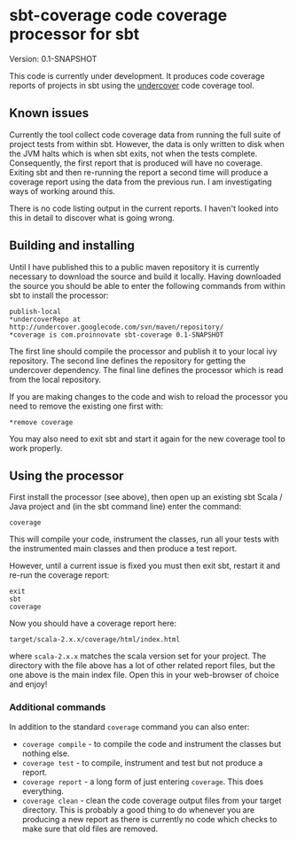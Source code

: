 sbt-coverage code coverage processor for sbt
============================================

Version: 0.1-SNAPSHOT

This code is currently under development.  It produces code coverage reports
of projects in sbt using the [undercover](http://code.google.com/p/undercover/)
code coverage tool.

Known issues
------------

Currently the tool collect code coverage data from running the full suite of
project tests from within sbt.  However, the data is only written to disk when
the JVM halts which is when sbt exits, not when the tests complete.
Consequently, the first report that is produced will have no coverage. Exiting
sbt and then re-running the report a second time will produce a coverage
report using the data from the previous run.  I am investigating ways of
working around this.

There is no code listing output in the current reports.  I haven't looked into
this in detail to discover what is going wrong.

Building and installing
-----------------------

Until I have published this to a public maven repository it is currently
necessary to download the source and build it locally.  Having downloaded
the source you should be able to enter the following commands from within
sbt to install the processor:

    publish-local
    *undercoverRepo at http://undercover.googlecode.com/svn/maven/repository/
    *coverage is com.proinnovate sbt-coverage 0.1-SNAPSHOT

The first line should compile the processor and publish it to your local ivy
repository.  The second line defines the repository for getting the undercover
dependency.  The final line defines the processor which is read from the local
repository.

If you are making changes to the code and wish to reload the processor you
need to remove the existing one first with:

    *remove coverage

You may also need to exit sbt and start it again for the new coverage tool
to work properly.

Using the processor
-------------------

First install the processor (see above), then open up an existing sbt Scala /
Java project and (in the sbt command line) enter the command:

    coverage

This will compile your code, instrument the classes, run all your tests with
the instrumented main classes and then produce a test report.

However, until a current issue is fixed you must then exit sbt, restart it and
re-run the coverage report:

    exit
    sbt
    coverage
    
Now you should have a coverage report here:

    target/scala-2.x.x/coverage/html/index.html
    
where `scala-2.x.x` matches the scala version set for your project. The
directory with the file above has a lot of other related report files, but
the one above is the main index file.  Open this in your web-browser of
choice and enjoy!

### Additional commands

In addition to the standard `coverage` command you can also enter:

 * `coverage compile` - to compile the code and instrument the classes but
   nothing else.
 * `coverage test` - to compile, instrument and test but not produce a
   report.
 * `coverage report` - a long form of just entering `coverage`.  This does
   everything.
 * `coverage clean` - clean the code coverage output files from your target
   directory.  This is probably a good thing to do whenever you are producing
   a new report as there is currently no code which checks to make sure that
   old files are removed.
   

